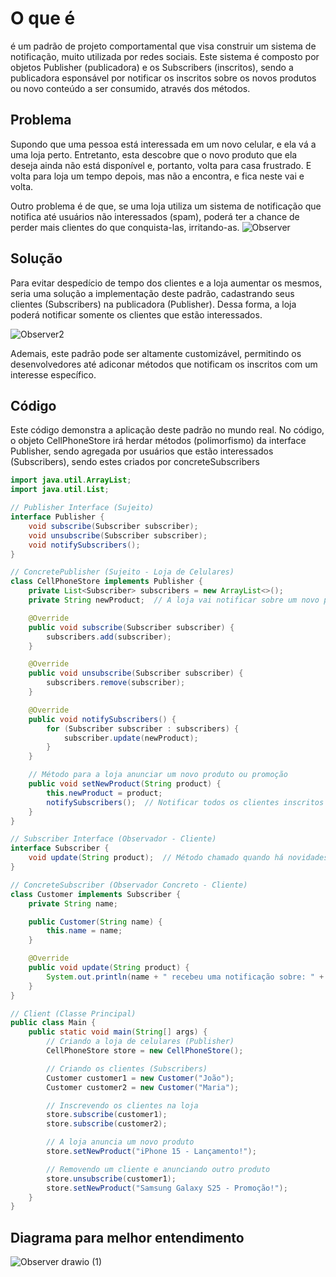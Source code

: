 # O que é 

é um padrão de projeto comportamental que visa construir um sistema de notificação, muito utilizada por redes sociais. Este sistema é composto por objetos Publisher (publicadora) e os Subscribers (inscritos), sendo a publicadora esponsável por notificar os inscritos sobre os novos produtos ou novo conteúdo a ser consumido, através dos métodos. 

## Problema 

Supondo que uma pessoa está interessada em um novo celular, e ela vá a uma loja perto. Entretanto, esta descobre que o novo produto que ela deseja ainda não está disponível e, portanto, volta para casa frustrado. 
E volta para loja um tempo depois, mas não a encontra, e fica neste vai e volta. 

Outro problema é de que, se uma loja utiliza um sistema de notificação que notifica até usuários não interessados (spam), poderá ter a chance de perder mais clientes do que conquista-las, irritando-as. 
![Observer](https://github.com/user-attachments/assets/31a3d59a-9a6e-49a4-ad55-ab6df81a870a)

## Solução

Para evitar despedício de tempo dos clientes e a loja aumentar os mesmos, seria uma solução a implementação deste padrão, cadastrando seus clientes (Subscribers) na publicadora (Publisher). Dessa forma, a loja poderá notificar somente os clientes que estão interessados. 

![Observer2](https://github.com/user-attachments/assets/19cd9a98-bdc2-400f-8cf9-d2dd199f8711)

Ademais, este padrão pode ser altamente customizável, permitindo os desenvolvedores até adiconar métodos que notificam os inscritos com um interesse específico. 


## Código 
Este código demonstra a aplicação deste padrão no mundo real. No código, o objeto CellPhoneStore irá herdar métodos (polimorfismo) da interface Publisher, sendo agregada por usuários que estão interessados (Subscribers), sendo estes criados por concreteSubscribers
```java
import java.util.ArrayList;
import java.util.List;

// Publisher Interface (Sujeito)
interface Publisher {
    void subscribe(Subscriber subscriber);
    void unsubscribe(Subscriber subscriber);
    void notifySubscribers();
}

// ConcretePublisher (Sujeito - Loja de Celulares)
class CellPhoneStore implements Publisher {
    private List<Subscriber> subscribers = new ArrayList<>();
    private String newProduct;  // A loja vai notificar sobre um novo produto ou promoção

    @Override
    public void subscribe(Subscriber subscriber) {
        subscribers.add(subscriber);
    }

    @Override
    public void unsubscribe(Subscriber subscriber) {
        subscribers.remove(subscriber);
    }

    @Override
    public void notifySubscribers() {
        for (Subscriber subscriber : subscribers) {
            subscriber.update(newProduct);
        }
    }

    // Método para a loja anunciar um novo produto ou promoção
    public void setNewProduct(String product) {
        this.newProduct = product;
        notifySubscribers();  // Notificar todos os clientes inscritos
    }
}

// Subscriber Interface (Observador - Cliente)
interface Subscriber {
    void update(String product);  // Método chamado quando há novidades na loja
}

// ConcreteSubscriber (Observador Concreto - Cliente)
class Customer implements Subscriber {
    private String name;

    public Customer(String name) {
        this.name = name;
    }

    @Override
    public void update(String product) {
        System.out.println(name + " recebeu uma notificação sobre: " + product);
    }
}

// Client (Classe Principal)
public class Main {
    public static void main(String[] args) {
        // Criando a loja de celulares (Publisher)
        CellPhoneStore store = new CellPhoneStore();

        // Criando os clientes (Subscribers)
        Customer customer1 = new Customer("João");
        Customer customer2 = new Customer("Maria");

        // Inscrevendo os clientes na loja
        store.subscribe(customer1);
        store.subscribe(customer2);

        // A loja anuncia um novo produto
        store.setNewProduct("iPhone 15 - Lançamento!");

        // Removendo um cliente e anunciando outro produto
        store.unsubscribe(customer1);
        store.setNewProduct("Samsung Galaxy S25 - Promoção!");
    }
}
```
## Diagrama para melhor entendimento
![Observer drawio (1)](https://github.com/user-attachments/assets/77838ce6-b831-4047-957e-ec392cecc85a)

